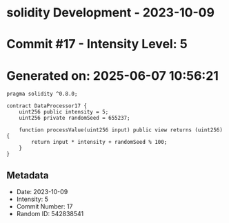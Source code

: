 ﻿# solidity Development - 2023-10-09
# Commit #17 - Intensity Level: 5
# Generated on: 2025-06-07 10:56:21
```solidity
pragma solidity ^0.8.0;

contract DataProcessor17 {
    uint256 public intensity = 5;
    uint256 private randomSeed = 655237;

    function processValue(uint256 input) public view returns (uint256) {
        return input * intensity + randomSeed % 100;
    }
}
```
## Metadata
- Date: 2023-10-09
- Intensity: 5
- Commit Number: 17
- Random ID: 542838541
